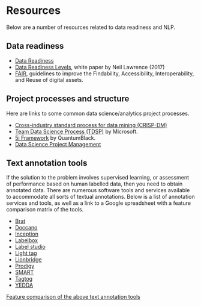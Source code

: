 # Resources

Below are a number of resources related to data readiness and NLP.

## Data readiness

* [Data Readiness](http://data-readiness.org/)
* [Data Readiness Levels](https://arxiv.org/abs/1705.02245), white paper by Neil Lawrence (2017)
* [FAIR](https://www.go-fair.org/fair-principles/), guidelines to improve the Findability, Accessibility, Interoperability, and Reuse of digital assets.


## Project processes and structure

Here are links to some common data science/analytics project processes.

* [Cross-industry standard process for data mining (CRISP-DM)](https://en.wikipedia.org/wiki/Cross-industry_standard_process_for_data_mining)
* [Team Data Science Process (TDSP)](https://docs.microsoft.com/en-us/azure/machine-learning/team-data-science-process/lifecycle) by Microsoft.
* [5i Framework](https://medium.com/quantumblack/the-protocol-series-articulating-the-lifecycle-of-an-analytics-use-case-with-the-5i-framework-9959b0306eee) by QuantumBlack.
* [Data Science Project Management](http://www.datascience-pm.com/)


## Text annotation tools

If the solution to the problem involves supervised learning, or assessment of performance based on human labelled data,
then you need to obtain annotated data. There are numerous software tools and services available to accommodate all
sorts of textual annotations. Below is a list of annotation services and tools, as well as a link to a Google spreadsheet with a 
feature comparison matrix of the tools.

* [Brat](https://brat.nlplab.org/)
* [Doccano](https://doccano.herokuapp.com/)
* [Inception](https://inception-project.github.io/)
* [Labelbox](https://labelbox.com/)
* [Label studio](https://labelstud.io/)
* [Light tag](https://www.lighttag.io/)
* [Lionbridge](https://lionbridge.ai/data-annotation-platform/)
* [Prodigy](https://prodi.gy/)
* [SMART](https://github.com/RTIInternational/SMART)
* [Tagtog](https://www.tagtog.net/)
* [YEDDA](https://github.com/jiesutd/YEDDA)

[Feature comparison of the above text annotation tools](https://docs.google.com/spreadsheets/d/1iKO0PhOhthsjZHGyhmsmYKKOxdmdJxrCJdNYevB3L4A/edit?usp=sharing)